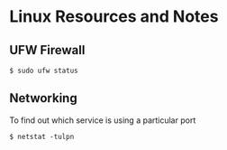
Linux Resources and Notes
=========================

UFW Firewall
------------

	$ sudo ufw status

Networking
----------

To find out which service is using a particular port

	$ netstat -tulpn
